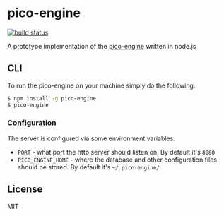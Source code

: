 # pico-engine

[![build status](https://secure.travis-ci.org/Picolab/node-pico-engine.svg)](https://travis-ci.org/Picolab/node-pico-engine)

A prototype implementation of the [pico-engine](http://www.windley.com/archives/2016/03/rebuilding_krl.shtml) written in node.js

## CLI
To run the pico-engine on your machine simply do the following:
```sh
$ npm install -g pico-engine
$ pico-engine
```

### Configuration
The server is configured via some environment variables.

 * `PORT` - what port the http server should listen on. By default it's `8080`
 * `PICO_ENGINE_HOME` - where the database and other configuration files should be stored. By default it's `~/.pico-engine/`

## License
MIT
